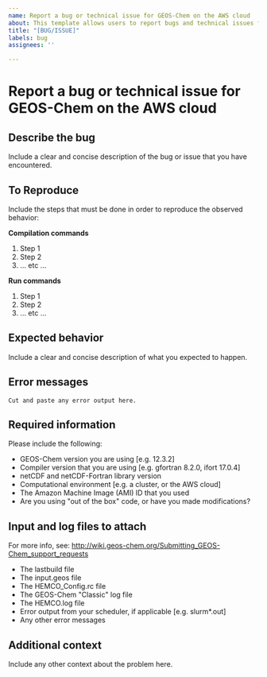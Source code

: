 ```yaml
---
name: Report a bug or technical issue for GEOS-Chem on the AWS cloud
about: This template allows users to report bugs and technical issues for GEOS-Chem on the AWS Cloud in the Github issue tracker.
title: "[BUG/ISSUE]"
labels: bug
assignees: ''

---
```


# Report a bug or technical issue for GEOS-Chem on the AWS cloud

## Describe the bug
Include a clear and concise description of the bug or issue that you have encountered.

## To Reproduce
Include the steps that must be done in order to reproduce the observed behavior:

**Compilation commands**
1. Step 1
2. Step 2
3. ... etc ...

**Run commands**
1. Step 1
2. Step 2
3. ... etc ...

## Expected behavior
Include a clear and concise description of what you expected to happen.

## Error messages
```
Cut and paste any error output here.
```

## Required information
Please include the following:
 - GEOS-Chem version you are using [e.g. 12.3.2]
 - Compiler version that you are using [e.g. gfortran 8.2.0, ifort 17.0.4] 
 - netCDF and netCDF-Fortran library version
 - Computational environment [e.g. a cluster, or the AWS cloud]
 - The Amazon Machine Image (AMI) ID that you used
 - Are you using "out of the box" code, or have you made modifications?

## Input and log files to attach
For more info, see: http://wiki.geos-chem.org/Submitting_GEOS-Chem_support_requests
 - The lastbuild file
 - The input.geos file
 - The HEMCO_Config.rc file
 - The GEOS-Chem "Classic" log file
 - The HEMCO.log file
 - Error output from your scheduler, if applicable [e.g. slurm*.out]
 - Any other error messages

## Additional context
Include any other context about the problem here.
